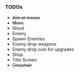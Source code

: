 ### TODOs

- ~~Aim at mouse~~
- ~~Move~~
- Shoot
- Enemy
- Spawn Enemies
- Enemy drop weapons
- Enemy drop coin for upgrades
- Shop
- Title Screen
- ~~Crosshair~~